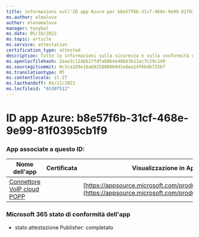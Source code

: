 ```yaml
---
title: informazioni sull'ID app Azure per b8e57f6b-31cf-468e-9e99-81f0395cb1f9
ms.author: elmalova
author: elenamalova
manager: tonybal
ms.date: 05/10/2022
ms.topic: article
ms.service: attestation
certification_type: attested
description: Tutte le informazioni sulla sicurezza e sulla conformità disponibili per b8e57f6b-31cf-468e-9e99-81f0395cb1f9.
ms.openlocfilehash: 2aae3c124bb17fdfab8b4e48bb3b11ac7c29c1d9
ms.sourcegitcommit: 0c3ca169e16a6825888669d1e8ea14f66db725bf
ms.translationtype: MT
ms.contentlocale: it-IT
ms.lasthandoff: 05/11/2022
ms.locfileid: "65307512"
---
```

# <a name="azure-app-id-b8e57f6b-31cf-468e-9e99-81f0395cb1f9"></a>ID app Azure: b8e57f6b-31cf-468e-9e99-81f0395cb1f9


### <a name="apps-associated-with-this-id"></a>App associate a questo ID:
| **Nome dell'app** | **Certificata** | **Visualizzazione in AppSource** |
|--------------|---------------|-----------------------|
| [Connettore VoIP cloud POPP](../forward/WA200003306.md) |  | [https://appsource.microsoft.com/product/office/WA200003306](https://appsource.microsoft.com/product/office/WA200003306) |

### <a name="microsoft-365-app-compliance-status"></a>Microsoft 365 stato di conformità dell'app
- stato attestazione Publisher: completato

